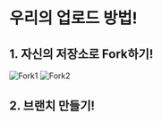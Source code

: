 # 우리의 업로드 방법!
## 1. 자신의 저장소로 Fork하기!
![Fork1](http://i.imgur.com/ufBroYo.png)
![Fork2](http://i.imgur.com/K8J7cmB.png)
## 2. 브랜치 만들기!
